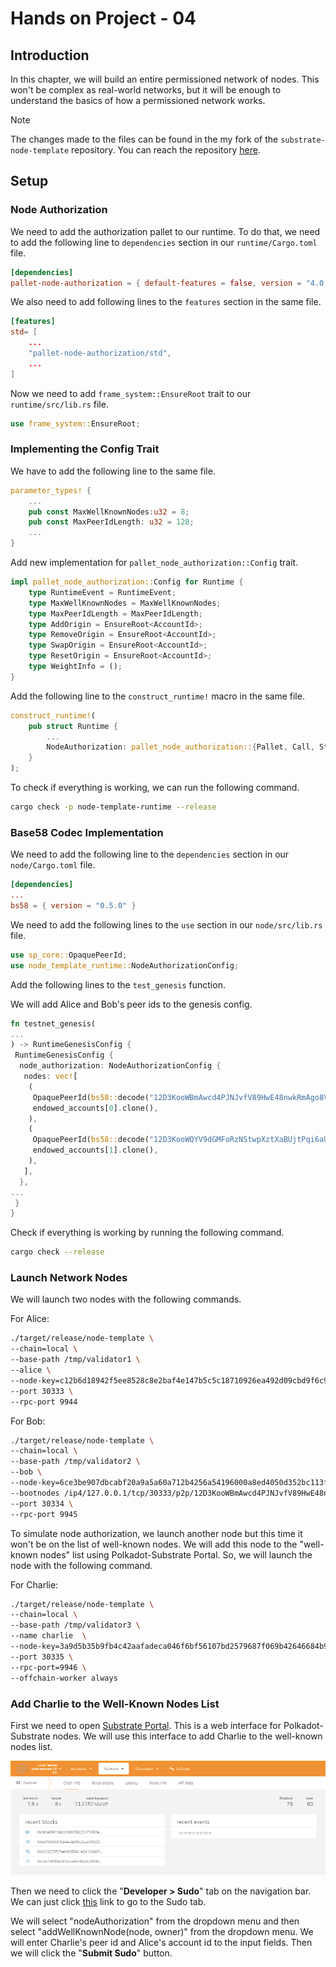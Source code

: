 # Hands on Project - 04

## Introduction

In this chapter, we will build an  entire permissioned network of nodes. This won't be complex as real-world networks, but it will be enough to understand the basics of how a permissioned network works.

> [!NOTE]
> The changes made to the files can be found in the my fork of the `substrate-node-template` repository. You can reach the repository [here](https://github.com/jaw3l/substrate-node-template/tree/learn_substrate).

## Setup

### Node Authorization

We need to add the authorization pallet to our runtime. To do that, we need to add the following line to `dependencies` section in our `runtime/Cargo.toml` file.

```toml
[dependencies]
pallet-node-authorization = { default-features = false, version = "4.0.0-dev", git = "https://github.com/paritytech/substrate.git", branch = "polkadot-v1.0.0" }
```

We also need to add following lines to the `features` section in the same file.

```toml
[features]
std= [
    ...
    "pallet-node-authorization/std",
    ...
]
```

Now we need to add `frame_system::EnsureRoot` trait to our `runtime/src/lib.rs` file.

```rust
use frame_system::EnsureRoot;
```

### Implementing the Config Trait

We have to add the following line to the same file.

```rust
parameter_types! {
    ...
    pub const MaxWellKnownNodes:u32 = 8;
    pub const MaxPeerIdLength: u32 = 128;
    ...
}
```

Add new implementation for `pallet_node_authorization::Config` trait.

```rust
impl pallet_node_authorization::Config for Runtime {
    type RuntimeEvent = RuntimeEvent;
    type MaxWellKnownNodes = MaxWellKnownNodes;
    type MaxPeerIdLength = MaxPeerIdLength;
    type AddOrigin = EnsureRoot<AccountId>;
    type RemoveOrigin = EnsureRoot<AccountId>;
    type SwapOrigin = EnsureRoot<AccountId>;
    type ResetOrigin = EnsureRoot<AccountId>;
    type WeightInfo = ();
}
```

Add the following line to the `construct_runtime!` macro in the same file.

```rust
construct_runtime!(
    pub struct Runtime {
        ...
        NodeAuthorization: pallet_node_authorization::{Pallet, Call, Storage, Event<T>, Config<T>},
    }
);
```

To check if everything is working, we can run the following command.

```bash
cargo check -p node-template-runtime --release
```

### Base58 Codec Implementation

We need to add the following line to the `dependencies` section in our `node/Cargo.toml` file.

```toml
[dependencies]
...
bs58 = { version = "0.5.0" }
```

We need to add the following lines to the `use` section in our `node/src/lib.rs` file.

```rust
use sp_core::OpaquePeerId;
use node_template_runtime::NodeAuthorizationConfig;
```

Add the following lines to the `test_genesis` function.

We will add Alice and Bob's peer ids to the genesis config.

```rust
fn testnet_genesis(
...
) -> RuntimeGenesisConfig {
 RuntimeGenesisConfig {
  node_authorization: NodeAuthorizationConfig {
   nodes: vec![
    (
     OpaquePeerId(bs58::decode("12D3KooWBmAwcd4PJNJvfV89HwE48nwkRmAgo8Vy3uQEyNNHBox2").into_vec().unwrap()),
     endowed_accounts[0].clone(),
    ),
    (
     OpaquePeerId(bs58::decode("12D3KooWQYV9dGMFoRzNStwpXztXaBUjtPqi6aU76ZgUriHhKust").into_vec().unwrap()),
     endowed_accounts[1].clone(),
    ),
   ],
  },
...
 }
}
```

Check if everything is working by running the following command.

```bash
cargo check --release
```

### Launch Network Nodes

We will launch two nodes with the following commands.

For Alice:

```bash
./target/release/node-template \
--chain=local \
--base-path /tmp/validator1 \
--alice \
--node-key=c12b6d18942f5ee8528c8e2baf4e147b5c5c18710926ea492d09cbd9f6c9f82a \
--port 30333 \
--rpc-port 9944
```

For Bob:

```bash
./target/release/node-template \
--chain=local \
--base-path /tmp/validator2 \
--bob \
--node-key=6ce3be907dbcabf20a9a5a60a712b4256a54196000a8ed4050d352bc113f8c58 \
--bootnodes /ip4/127.0.0.1/tcp/30333/p2p/12D3KooWBmAwcd4PJNJvfV89HwE48nwkRmAgo8Vy3uQEyNNHBox2 \
--port 30334 \
--rpc-port 9945
```

To simulate node authorization, we launch another node but this time it won't be on the list of well-known nodes. We will add this node to the "well-known nodes" list using Polkadot-Substrate Portal. So, we will launch the node with the following command.

For Charlie:

```bash
./target/release/node-template \
--chain=local \
--base-path /tmp/validator3 \
--name charlie  \
--node-key=3a9d5b35b9fb4c42aafadeca046f6bf56107bd2579687f069b42646684b94d9e \
--port 30335 \
--rpc-port=9946 \
--offchain-worker always
```

### Add Charlie to the Well-Known Nodes List

First we need to open [Substrate Portal](https://cloudflare-ipfs.com/ipns/dotapps.io/?rpc=ws%3A%2F%2F127.0.0.1%3A9944#/explorer). This is a web interface for Polkadot-Substrate nodes. We will use this interface to add Charlie to the well-known nodes list.

![Substrate Portal](./src/screenshots/substrate-portal.png)

Then we need to click the "**Developer > Sudo**" tab on the navigation bar. We can just click [this](https://cloudflare-ipfs.com/ipns/dotapps.io/?rpc=ws%3A%2F%2F127.0.0.1%3A9944#/sudo) link to go to the Sudo tab.

We will select "nodeAuthorization" from the dropdown menu and then select "addWellKnownNode(node, owner)" from the dropdown menu. We will enter Charlie's peer id and Alice's account id to the input fields. Then we will click the "**Submit Sudo**" button.